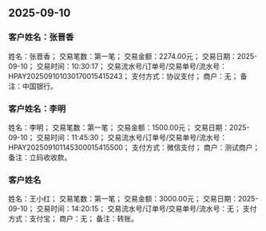 ## 2025-09-10

### 客户姓名：张晋香
姓名：张晋香；
交易笔数：第一笔；
交易金额：2274.00元；
交易日期：2025-09-10；
交易时间：10:30:17；
交易流水号/订单号/交易单号/流水号：HPAY202509101030170015415243；
支付方式：协议支付；
商户：无；
备注：中国银行。

### 客户姓名：李明
姓名：李明；
交易笔数：第一笔；
交易金额：1500.00元；
交易日期：2025-09-10；
交易时间：11:45:30；
交易流水号/订单号/交易单号/流水号：HPAY202509101145300015415500；
支付方式：微信支付；
商户：测试商户；
备注：立码收收款。

### 客户姓名
姓名：王小红；
交易笔数：第一笔；
交易金额：3000.00元；
交易日期：2025-09-10；
交易时间：14:20:15；
交易流水号/订单号/交易单号/流水号：无；
支付方式：支付宝；
商户：无；
备注：转账。